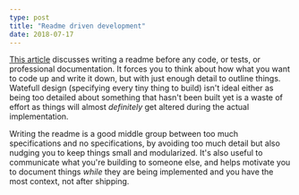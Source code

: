 ```yaml
---
type: post
title: "Readme driven development"
date: 2018-07-17
---
```


[This article](http://tom.preston-werner.com/2010/08/23/readme-driven-development.html)
discusses writing a readme before any code, or tests, or professional documentation.
It forces you to think about how what you want to code up and write it down,
but with just enough detail to outline things.
Watefull design (specifying every tiny thing to build) isn't ideal either
as being too detailed about something that hasn't been built yet is a waste of effort
as things will almost _definitely_ get altered during the actual implementation.

Writing the readme is a good middle group between too much specifications and
no specifications, by avoiding too much detail
but also nudging you to keep things small and modularized.
It's also useful to communicate what you're building to someone else,
and helps motivate you to document things _while_ they are being implemented
and you have the most context, not after shipping.

